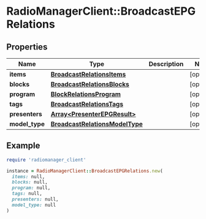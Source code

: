# RadioManagerClient::BroadcastEPGRelations

## Properties

| Name | Type | Description | Notes |
| ---- | ---- | ----------- | ----- |
| **items** | [**BroadcastRelationsItems**](BroadcastRelationsItems.md) |  | [optional] |
| **blocks** | [**BroadcastRelationsBlocks**](BroadcastRelationsBlocks.md) |  | [optional] |
| **program** | [**BlockRelationsProgram**](BlockRelationsProgram.md) |  | [optional] |
| **tags** | [**BroadcastRelationsTags**](BroadcastRelationsTags.md) |  | [optional] |
| **presenters** | [**Array&lt;PresenterEPGResult&gt;**](PresenterEPGResult.md) |  | [optional] |
| **model_type** | [**BroadcastRelationsModelType**](BroadcastRelationsModelType.md) |  | [optional] |

## Example

```ruby
require 'radiomanager_client'

instance = RadioManagerClient::BroadcastEPGRelations.new(
  items: null,
  blocks: null,
  program: null,
  tags: null,
  presenters: null,
  model_type: null
)
```


